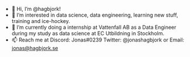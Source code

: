 - 👋 Hi, I’m @hagbjork!
- 👀 I’m interested in data science, data engineering, learning new stuff, training and ice-hockey.
- 🌱 I’m currently doing a internship at Vattenfall AB as a Data Engineer during my study as data science at EC Utbildning in Stockholm.
- 📫 Reach me at Discord: Jonas#0239 Twitter: @jonashagbjork or Email: jonas@hagbjork.se 
